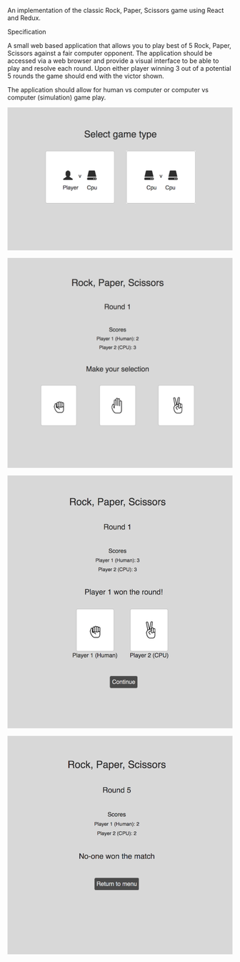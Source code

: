 An implementation of the classic Rock, Paper, Scissors game using React and Redux.

Specification

A small web based application that allows you to play best of 5 Rock, Paper, Scissors against a fair computer opponent. The application should be accessed via a web browser and provide a visual interface to be able to play and resolve each round. Upon either player winning 3 out of a potential 5 rounds the game should end with the victor shown.

The application should allow for human vs computer or computer vs computer (simulation) game play.

![alt text](ux/image-1.png?raw=true "Menu")

![alt text](ux/image-2.png?raw=true "Game")

![alt text](ux/image-3.png?raw=true "Round complete")

![alt text](ux/image-4.png?raw=true "Game complete")
